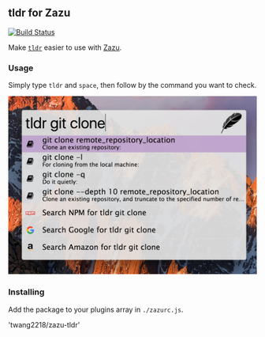 ## tldr for Zazu

[![Build Status](https://travis-ci.org/twang2218/zazu-tldr.svg?branch=master)](https://travis-ci.org/twang2218/zazu-tldr)

Make [`tldr`](https://tldr-pages.github.io/)  easier to use with [Zazu](http://zazuapp.org/).

### Usage

Simply type `tldr` and `space`, then follow by the command you want to check.

![screenshot](doc/image/screenshot.png)

### Installing

Add the package to your plugins array in `./zazurc.js`.

'twang2218/zazu-tldr'
